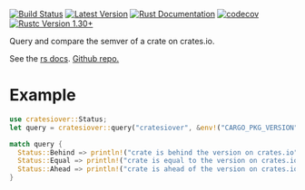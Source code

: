 [![Build Status](https://travis-ci.com/kurtlawrence/cratesiover.svg?branch=master)](https://travis-ci.com/kurtlawrence/cratesiover) [![Latest Version](https://img.shields.io/crates/v/cratesiover.svg)](https://crates.io/crates/cratesiover) [![Rust Documentation](https://img.shields.io/badge/api-rustdoc-blue.svg)](https://docs.rs/cratesiover) [![codecov](https://codecov.io/gh/kurtlawrence/cratesiover/branch/master/graph/badge.svg)](https://codecov.io/gh/kurtlawrence/cratesiover)
[![Rustc Version 1.30+](https://img.shields.io/badge/rustc-1.30+-blue.svg)](https://blog.rust-lang.org/2018/10/25/Rust-1.30.0.html)

Query and compare the semver of a crate on crates.io.

See the [rs docs](https://docs.rs/cratesiover/). [Github repo.](https://github.com/kurtlawrence/cratesiover)

# Example

```rust
use cratesiover::Status;
let query = cratesiover::query("cratesiover", &env!("CARGO_PKG_VERSION")).unwrap();

match query {
  Status::Behind => println!("crate is behind the version on crates.io"),
  Status::Equal => println!("crate is equal to the version on crates.io"),
  Status::Ahead => println!("crate is ahead of the version on crates.io"),
}
```